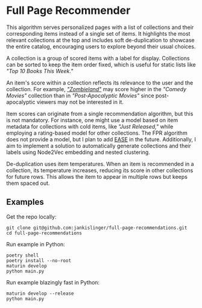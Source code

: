 # Full Page Recommender

This algorithm serves personalized pages with a list of collections and
their corresponding items instead of a single set of items. It highlights
the most relevant collections at the top and includes soft de-duplication to
showcase the entire catalog, encouraging users to explore beyond their usual
choices.

A collection is a group of scored items with a label for display.
Collections can be sorted to keep the item order fixed, which is useful for
static lists like _"Top 10 Books This Week."_

An item's score within a collection reflects its relevance to the user and
the collection. For example, [_"Zombieland"_][zombieland-wiki] may score
higher in the _"Comedy Movies"_ collection than in _"Post-Apocalyptic Movies"_
since post-apocalyptic viewers may not be interested in it.

Item scores can originate from a single recommendation algorithm, but this
is not mandatory. For instance, one might use a model based on item metadata
for collections with cold items, like _"Just Released,"_ while employing a
rating-based model for other collections. The FPR algorithm does not provide
a model, but I plan to add [EASE][ease-arxiv] in the future. Additionally, I
aim to implement a solution to automatically generate collections and their
labels using Node2Vec embedding and nested clustering.

De-duplication uses item temperatures. When an item is recommended in a
collection, its temperature increases, reducing its score in other
collections for future rows. This allows the item to appear in multiple rows
but keeps them spaced out.

## Examples

Get the repo locally:

```shell
git clone git@github.com:jankislinger/full-page-recommendations.git
cd full-page-recommendations
```

Run example in Python:

```shell
poetry shell
poetry install --no-root
maturin develop
python main.py
```

Run example blazingly fast in Python:

```shell
maturin develop --release
python main.py
```

[ease-arxiv]: https://arxiv.org/abs/1905.03375
[zombieland-wiki]: https://en.wikipedia.org/wiki/Zombieland
